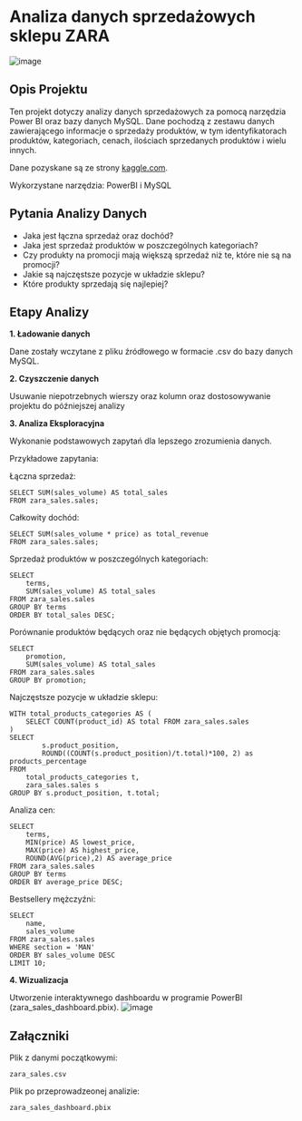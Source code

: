 # Analiza danych sprzedażowych sklepu ZARA


![image](https://imageio.forbes.com/specials-images/imageserve/6480707a48a543086e30c0ae/0x0.jpg?format=jpg&crop=3500,1968,x0,y171,safe&height=900&width=1600&fit=bounds)

## Opis Projektu
Ten projekt dotyczy analizy danych sprzedażowych za pomocą narzędzia Power BI oraz bazy danych MySQL. Dane pochodzą z zestawu danych zawierającego informacje o sprzedaży produktów, w tym identyfikatorach produktów, kategoriach, cenach, ilościach sprzedanych produktów i wielu innych.

Dane pozyskane są ze strony [kaggle.com](https://www.kaggle.com/datasets/xontoloyo/data-penjualan-zara/data). 

Wykorzystane narzędzia: PowerBI i MySQL

## Pytania Analizy Danych
- Jaka jest łączna sprzedaż oraz dochód?
- Jaka jest sprzedaż produktów w poszczególnych kategoriach?
- Czy produkty na promocji mają większą sprzedaż niż te, które nie są na promocji?
- Jakie są najczęstsze pozycje w układzie sklepu?
- Które produkty sprzedają się najlepiej?

## Etapy Analizy
**1. Ładowanie danych**

Dane zostały wczytane z pliku źródłowego w formacie .csv do bazy danych MySQL.

**2. Czyszczenie danych**

Usuwanie niepotrzebnych wierszy oraz kolumn oraz dostosowywanie projektu do późniejszej analizy

**3. Analiza Eksploracyjna**

Wykonanie podstawowych zapytań dla lepszego zrozumienia danych.

Przykładowe zapytania:

Łączna sprzedaż:
```
SELECT SUM(sales_volume) AS total_sales
FROM zara_sales.sales; 

```

Całkowity dochód:
```
SELECT SUM(sales_volume * price) as total_revenue
FROM zara_sales.sales; 
```

Sprzedaż produktów w poszczególnych kategoriach:
```
SELECT
	terms,
    SUM(sales_volume) AS total_sales
FROM zara_sales.sales
GROUP BY terms
ORDER BY total_sales DESC;
```

Porównanie produktów będących oraz nie będących objętych promocją:
```
SELECT
	promotion,
    SUM(sales_volume) AS total_sales
FROM zara_sales.sales
GROUP BY promotion;
```

Najczęstsze pozycje w układzie sklepu:
```
WITH total_products_categories AS (
	SELECT COUNT(product_id) AS total FROM zara_sales.sales
)
SELECT
		s.product_position,
		ROUND((COUNT(s.product_position)/t.total)*100, 2) as products_percentage
FROM 
	total_products_categories t, 
    zara_sales.sales s
GROUP BY s.product_position, t.total;
```
Analiza cen:
```
SELECT
	terms,
    MIN(price) AS lowest_price,
    MAX(price) AS highest_price,
    ROUND(AVG(price),2) AS average_price
FROM zara_sales.sales
GROUP BY terms
ORDER BY average_price DESC;
```

Bestsellery mężczyźni:
```
SELECT
	name,
    sales_volume
FROM zara_sales.sales
WHERE section = 'MAN'
ORDER BY sales_volume DESC
LIMIT 10;
```

**4. Wizualizacja**

Utworzenie interaktywnego dashboardu w programie PowerBI (zara_sales_dashboard.pbix).
![image](https://github.com/MaciejDubowik/Zara-Sales/assets/77201172/1670e2ff-8605-4b2b-9a6b-4aab1575e208)


## Załączniki
Plik z danymi początkowymi:
``` 
zara_sales.csv
```
Plik po przeprowadzeonej analizie:
```
zara_sales_dashboard.pbix
``` 


